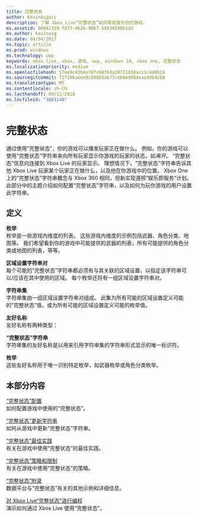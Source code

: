 ```yaml
---
title: 完整状态
author: KevinAsgari
description: 了解 Xbox Live“完整状态”如何帮助提升你的游戏。
ms.assetid: 00042359-f877-4b26-9067-58834590b1dd
ms.author: kevinasg
ms.date: 04/04/2017
ms.topic: article
ms.prod: windows
ms.technology: uwp
keywords: xbox live, xbox, 游戏, uwp, windows 10, xbox one, 完整状态
ms.localizationpriority: medium
ms.openlocfilehash: 57ee9c43b4a78fc68f6da29721d38ac11c440624
ms.sourcegitcommit: 72710baeee8c898b5ab77ceb66d884eaa9db4cb8
ms.translationtype: MT
ms.contentlocale: zh-CN
ms.lasthandoff: 09/12/2018
ms.locfileid: "3881148"
---
```

# <a name="rich-presence"></a>完整状态

通过使用“完整状态”，你的游戏可以播发玩家正在做什么。 例如，你的游戏可以使用“完整状态”字符串来向所有玩家显示你游戏的玩家的状态，如*离开*。 “完整状态”信息向连接到 Xbox Live 的玩家显示。 理想情况下，“完整状态”字符串告诉其他 Xbox Live 玩家某个玩家正在做什么，以及他在你游戏中的位置。 Xbox One 上的“完整状态”字符串概念与 Xbox 360 相同，但新实现遵照“娱乐即服务”计划。 此部分中的主题介绍如何配置“完整状态”字符串，以及如何为玩你游戏的用户设置此字符串。


## <a name="definitions"></a>定义

**枚举**  
枚举是一些游戏内维度的列表。 这些游戏内维度的示例包括武器、角色分类、地图等。 我们希望看到你的游戏中可能提供的武器的列表，所有可能提供的角色分类或地图的列表，等等。

**区域设置字符串对**  
每个可能的“完整状态”字符串都必须有与其关联的区域设置，以指定该字符串可以/应该在其中使用的区域。 每个枚举还将有一组区域设置字符串对。

**字符串集**  
字符串集由一组区域设置字符串对组成。 此集为所有可能的区域设置定义可能的“完整状态”值，或为所有可能的区域设置定义可能的枚举值。

**友好名称**  
友好名称有两种类型：

**“完整状态”字符串**  
字符串集的友好名称是以用来引用字符串集的字符串形式显示的唯一标识符。

**枚举**  
这些友好名称用于唯一识别特定枚举，如武器枚举或角色分类枚举。


## <a name="in-this-section"></a>本部分内容

[“完整状态”配置](rich-presence-strings-configuration.md)  
如何配置游戏中使用的“完整状态”。

[“完整状态”更新字符串](rich-presence-strings-updating-strings.md)  
如何从游戏中更新“完整状态”字符串。

[“完整状态”最佳实践](rich-presence-strings-best-practices.md)  
有关在游戏中使用“完整状态”的最佳实践。

[“完整状态”策略和限制](rich-presence-strings-policies-and-limitations.md)  
有关在游戏中使用“完整状态”的策略。

[“完整状态”附录](rich-presence-strings-appendix.md)  
数据平台与“完整状态”有关的其他示例和详细信息。

[对 Xbox Live“完整状态”进行编程](programming-rich-presence.md)  
演示如何通过 Xbox Live 使用“完整状态”。
